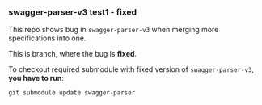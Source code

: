 ### swagger-parser-v3 test1 - fixed

This repo shows bug in `swagger-parser-v3` when merging more specifications into one.

This is branch, where the bug is **fixed**.

To checkout required submodule with fixed version of `swagger-parser-v3`, **you have to run**:

`git submodule update swagger-parser`
